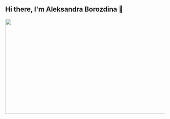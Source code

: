 ## Hi there, I'm Aleksandra Borozdina 👋

<div align="center">
  <img src="https://media.giphy.com/media/cQ23bDqzbWbh240xQq/giphy.gif" width="600" height="300"/>
</div>

<!--
**AlBorozdina27/AlBorozdina27** is a ✨ _special_ ✨ repository because its `README.md` (this file) appears on your GitHub profile.

Here are some ideas to get you started:

- 🔭 I’m currently working on ...
- 🌱 I’m currently learning ...
- 👯 I’m looking to collaborate on ...
- 🤔 I’m looking for help with ...
- 💬 Ask me about ...
- 📫 How to reach me: ...
- 😄 Pronouns: ...
- ⚡ Fun fact: ...
-->
